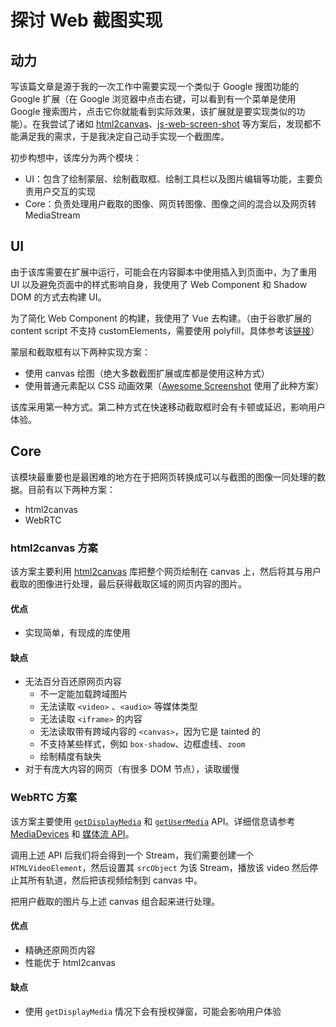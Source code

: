 # 探讨 Web 截图实现

## 动力

写该篇文章是源于我的一次工作中需要实现一个类似于 Google 搜图功能的 Google 扩展（在 Google 浏览器中点击右键，可以看到有一个菜单是使用 Google 搜索图片，点击它你就能看到实际效果，该扩展就是要实现类似的功能）。在我尝试了诸如 [html2canvas](https://html2canvas.hertzen.com/)、[js-web-screen-shot](https://www.npmjs.com/package/js-web-screen-shot) 等方案后，发现都不能满足我的需求，于是我决定自己动手实现一个截图库。

初步构想中，该库分为两个模块：

- UI：包含了绘制蒙层、绘制截取框、绘制工具栏以及图片编辑等功能，主要负责用户交互的实现
- Core：负责处理用户截取的图像、网页转图像、图像之间的混合以及网页转 MediaStream

## UI

由于该库需要在扩展中运行，可能会在内容脚本中使用插入到页面中，为了重用 UI 以及避免页面中的样式影响自身，我使用了 Web Component 和 Shadow DOM 的方式去构建 UI。

为了简化 Web Component 的构建，我使用了 Vue 去构建。（由于谷歌扩展的 content script 不支持 customElements，需要使用 polyfill，具体参考该[链接](https://stackoverflow.com/questions/42800035/why-cant-you-create-custom-elements-in-content-scripts)）

蒙层和截取框有以下两种实现方案：

- 使用 canvas 绘图（绝大多数截图扩展或库都是使用这种方式）
- 使用普通元素配以 CSS 动画效果（[Awesome Screenshot](https://chromewebstore.google.com/detail/awesome-screen-recorder-s/nlipoenfbbikpbjkfpfillcgkoblgpmj) 使用了此种方案）

该库采用第一种方式。第二种方式在快速移动截取框时会有卡顿或延迟，影响用户体验。

## Core

该模块最重要也是最困难的地方在于把网页转换成可以与截图的图像一同处理的数据。目前有以下两种方案：

- html2canvas
- WebRTC

### html2canvas 方案

该方案主要利用 [html2canvas](https://html2canvas.hertzen.com/) 库把整个网页绘制在 canvas 上，然后将其与用户截取的图像进行处理，最后获得截取区域的网页内容的图片。

#### 优点

- 实现简单，有现成的库使用

#### 缺点

- 无法百分百还原网页内容
  - 不一定能加载跨域图片
  - 无法读取 `<video>` 、`<audio>` 等媒体类型
  - 无法读取 `<iframe>` 的内容
  - 无法读取带有跨域内容的 `<canvas>`，因为它是 tainted 的
  - 不支持某些样式，例如 `box-shadow`、边框虚线、`zoom`
  - 绘制精度有缺失
- 对于有庞大内容的网页（有很多 DOM 节点），读取缓慢

### WebRTC 方案

该方案主要使用 [`getDisplayMedia`](https://developer.mozilla.org/zh-CN/docs/Web/API/MediaDevices/getDisplayMedia) 和 [`getUserMedia`](https://developer.mozilla.org/zh-CN/docs/Web/API/MediaDevices/getUserMedia) API。详细信息请参考 [MediaDevices](https://developer.mozilla.org/zh-CN/docs/Web/API/MediaDevices) 和 [媒体流 API](https://developer.mozilla.org/zh-CN/docs/Web/API/Media_Capture_and_Streams_API)。

调用上述 API 后我们将会得到一个 Stream，我们需要创建一个 `HTMLVideoElement`，然后设置其 `srcObject` 为该 Stream，播放该 video 然后停止其所有轨道，然后把该视频绘制到 canvas 中。

把用户截取的图片与上述 canvas 组合起来进行处理。

#### 优点

- 精确还原网页内容
- 性能优于 html2canvas

#### 缺点

- 使用 `getDisplayMedia` 情况下会有授权弹窗，可能会影响用户体验
